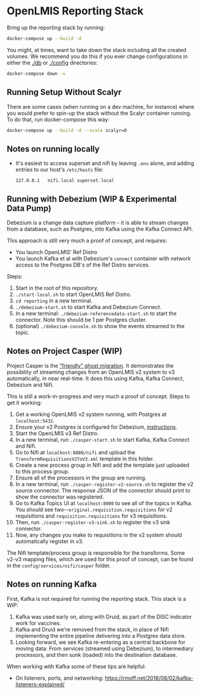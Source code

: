 # OpenLMIS Reporting Stack

Bring up the reporting stack by running:

```sh
docker-compose up --build -d
```

You might, at times, want to take down the stack including all the created volumes. We recommend you do this if you ever change configurations in either the [./db](./db) or [./config](./config) directories:

```sh
docker-compose down -v
```

## Running Setup Without Scalyr

There are some cases (when running on a dev machine, for instance) where you would prefer to spin-up the stack without the Scalyr container running. To do that, run docker-compose this way:

```sh
docker-compose up --build -d --scale scalyr=0
```

## Notes on running locally

* It's easiest to access superset and nifi by leaving `.env` alone, and adding
    entries to our host's `/etc/hosts` file:
    ```
    127.0.0.1   nifi.local superset.local
    ```

## Running with Debezium (WIP & Experimental Data Pump)

Debezium is a change data capture platform - it is able to stream changes from
a database, such as Postgres, into Kafka using the Kafka Connect API.

This approach is still very much a proof of concept, and requires:

- You launch OpenLMIS' Ref Distro
- You launch Kafka et al with Debezium's `connect` container with network
    access to the Postgres DB's of the Ref Distro services.

Steps:

1. Start in the root of this repository.
2. `./start-local.sh` to start OpenLMIS Ref Distro.
3. `cd reporting` in a new terminal.
4. `./debezium-start.sh` to start Kafka and Debezium Connect.
5. In a new terminal:  `./debezium-referencedata-start.sh` to start the
    connector.  Note this should be 1 per Postgres cluster.
6. (optional) `./debezium-console.sh` to show the events streamed to the topic.

## Notes on Project Casper (WIP)

Project Casper is the ["friendly" ghost migration](https://en.wikipedia.org/wiki/Casper_the_Friendly_Ghost).
It demonstrates the possibility of streaming changes from an OpenLMIS v2 system
to v3 automatically, in near real-time. It does this using Kafka,
Kafka Connect, Debezium and Nifi.

This is still a work-in-progress and very much a proof of concept. Steps to get
it working:

1. Get a working OpenLMIS v2 system running, with Postgres at `localhost:5432`.
2. Ensure your v2 Postgres is configured for Debezium, [instructions](https://debezium.io/docs/connectors/postgresql/#setting-up-PostgreSQL).
3. Start the OpenLMIS v3 Ref Distro.
4. In a new terminal, run `./casper-start.sh` to start Kafka, Kafka Connect and Nifi.
5. Go to Nifi at `localhost:8080/nifi` and upload the `TransformRequisitionsV2ToV3.xml` template in this folder.
6. Create a new process group in Nifi and add the template just uploaded to this process group.
7. Ensure all of the processors in the group are running.
8. In a new terminal, run `./casper-register-v2-source.sh` to register the v2 source connector. The response JSON of the connector should print to show the connector was registered.
9. Go to Kafka Topics UI at `localhost:8000` to see all of the topics in Kafka. You should see two--`original.requisition.requisitions` for v2 requisitions and `requisition.requisitions` for v3 requisitions.
10. Then, run `./casper-register-v3-sink.sh` to register the v3 sink connector.
11. Now, any changes you make to requisitions in the v2 system should automatically register in v3.

The Nifi template/process group is responsible for the transforms. Some v2-v3
mapping files, which are used for this proof of concept, can be found in the
`config/services/nifi/casper` folder.

## Notes on running Kafka

First, Kafka is not required for running the reporting stack.  This stack is
a WIP:

1. Kafka was used early on, along with Druid, as part of the DISC indicator work
    for vaccines.
1. Kafka and Druid we're removed from the stack, in place of Nifi implementing
    the entire pipeline delivering into a Postgres data store.
1. Looking forward, we see Kafka re-entering as a central backbone for moving
    data:  From services (streamed using Debezium), to intermediary processors,
    and then sunk (loaded) into the destination database.

When working with Kafka some of these tips are helpful:
* On listeners, ports, and networking: https://rmoff.net/2018/08/02/kafka-listeners-explained/
